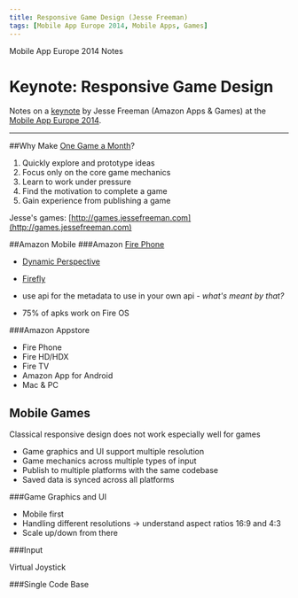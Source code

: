 ```yaml
---
title: Responsive Game Design (Jesse Freeman)
tags: [Mobile App Europe 2014, Mobile Apps, Games]
---
```


Mobile App Europe 2014 Notes

Keynote: Responsive Game Design
===
Notes on a [keynote](http://mobileappeurope.com/talks/responsive-game-design/ "Keynote: Responsive Game Design")
by Jesse Freeman (Amazon Apps & Games)
at the [Mobile App Europe 2014](http://mobileappeurope.com/).

---

##Why Make [One Game a Month](http://www.onegameamonth.com/)?
1. Quickly explore and prototype ideas
2. Focus only on the core game mechanics
3. Learn to work under pressure
4. Find the motivation to complete a game
5. Gain experience from publishing a game

Jesse's games: [http://games.jessefreeman.com](http://games.jessefreeman.com)

##Amazon Mobile
###Amazon [Fire Phone](http://www.amazon.com/Fire_Phone_13MP-Camera_32GB/dp/B00EOE0WKQ)

* [Dynamic Perspective](https://www.youtube.com/watch?v=yTApE-3vqHo)
* [Firefly](https://developer.amazon.com/public/solutions/devices/fire-phone/docs/understanding-firefly)
* use api for the metadata to use in your own api - *what's meant by that?*

* 75% of apks work on Fire OS

###Amazon Appstore
* Fire Phone
* Fire HD/HDX
* Fire TV
* Amazon App for Android
* Mac & PC

## Mobile Games
Classical responsive design does not work especially well for games

* Game graphics and UI support multiple resolution
* Game mechanics across multiple types of input
* Publish to multiple platforms with the same codebase
* Saved data is synced across all platforms

###Game Graphics and UI
* Mobile first
* Handling different resolutions -> understand aspect ratios 16:9 and 4:3
* Scale up/down from there

###Input

Virtual Joystick

###Single Code Base

